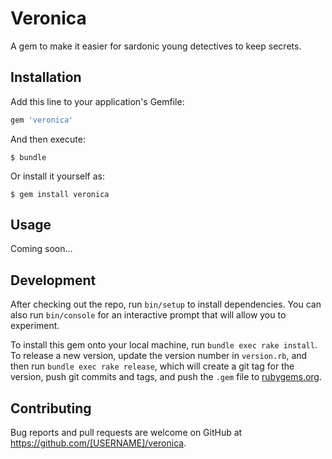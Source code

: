 # Veronica

A gem to make it easier for sardonic young detectives to keep secrets. 

## Installation

Add this line to your application's Gemfile:

```ruby
gem 'veronica'
```

And then execute:

    $ bundle

Or install it yourself as:

    $ gem install veronica

## Usage

Coming soon... 

## Development

After checking out the repo, run `bin/setup` to install dependencies. You can also run `bin/console` for an interactive prompt that will allow you to experiment.

To install this gem onto your local machine, run `bundle exec rake install`. To release a new version, update the version number in `version.rb`, and then run `bundle exec rake release`, which will create a git tag for the version, push git commits and tags, and push the `.gem` file to [rubygems.org](https://rubygems.org).

## Contributing

Bug reports and pull requests are welcome on GitHub at https://github.com/[USERNAME]/veronica.
